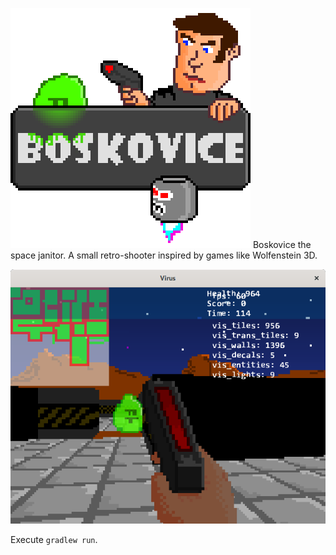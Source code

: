 ![Alt text](assets/data/logo.png?raw=true "Boskovice")
Boskovice the space janitor. A small retro-shooter inspired by games like Wolfenstein 3D. 

![Alt text](screenshot.png?raw=true "Boskovice")

Execute `gradlew run`.
